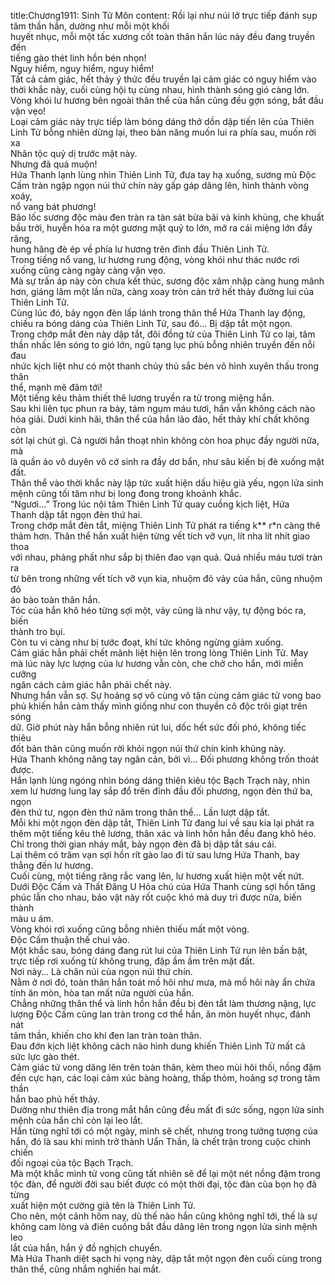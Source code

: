 title:Chương1911: Sinh Tử Môn
content:
Rồi lại như núi lở trực tiếp đánh sụp tâm thần hắn, dường như mỗi một khối<br>huyết nhục, mỗi một tấc xương cốt toàn thân hắn lúc này đều đang truyền đến<br>tiếng gào thét linh hồn bén nhọn!<br>Nguy hiểm, nguy hiểm, nguy hiểm!<br>Tất cả cảm giác, hết thảy ý thức đều truyền lại cảm giác có nguy hiểm vào<br>thời khắc này, cuối cùng hội tụ cùng nhau, hình thành sóng gió càng lớn.<br>Vòng khói lư hương bên ngoài thân thể của hắn cũng đều gợn sóng, bắt đầu<br>vặn vẹo!<br>Loại cảm giác này trực tiếp làm bóng dáng thở dồn dập tiến lên của Thiên<br>Linh Tử bỗng nhiên dừng lại, theo bản năng muốn lui ra phía sau, muốn rời xa<br>Nhân tộc quỷ dị trước mặt này.<br>Nhưng đã quá muộn!<br>Hứa Thanh lạnh lùng nhìn Thiên Linh Tử, đưa tay hạ xuống, sương mù Độc<br>Cấm tràn ngập ngọn núi thứ chín này gấp gáp dâng lên, hình thành vòng xoáy,<br>nổ vang bát phương!<br>Bão lốc sương độc màu đen tràn ra tàn sát bừa bãi và kinh khủng, che khuất<br>bầu trời, huyễn hóa ra một gương mặt quỷ to lớn, mở ra cái miệng lớn đầy răng,<br>hung hăng đè ép về phía lư hương trên đỉnh đầu Thiên Linh Tử.<br>Trong tiếng nổ vang, lư hương rung động, vòng khói như thác nước rơi<br>xuống cũng càng ngày càng vặn vẹo.<br>Mà sự trấn áp này còn chưa kết thúc, sương độc xâm nhập càng hung mãnh<br>hơn, giáng lâm một lần nữa, càng xoay tròn cản trở hết thảy đường lui của<br>Thiên Linh Tử.<br>Cùng lúc đó, bảy ngọn đèn lấp lánh trong thân thể Hứa Thanh lay động,<br>chiếu ra bóng dáng của Thiên Linh Tử, sau đó… Bị dập tắt một ngọn.<br>Trong chớp mắt đèn này dập tắt, đôi đồng tử của Thiên Linh Tử co lại, tâm<br>thần nhấc lên sóng to gió lớn, ngũ tạng lục phủ bỗng nhiên truyền đến nỗi đau<br>nhức kịch liệt như có một thanh chủy thủ sắc bén vô hình xuyên thấu trong thân<br>thể, mạnh mẽ đâm tới!<br>Một tiếng kêu thảm thiết thê lương truyền ra từ trong miệng hắn.<br>Sau khi liên tục phun ra bảy, tám ngụm máu tươi, hắn vẫn không cách nào<br>hóa giải. Dưới kinh hãi, thân thể của hắn lảo đảo, hết thảy khí chất không còn<br>sót lại chút gì. Cả người hắn thoạt nhìn không còn hoa phục đầy người nữa, mà<br>là quần áo vô duyên vô cớ sinh ra đầy dơ bẩn, như sâu kiến bị đè xuống mặt đất.<br>Thân thể vào thời khắc này lập tức xuất hiện dấu hiệu già yếu, ngọn lửa sinh<br>mệnh cũng tối tăm như bị long đong trong khoảnh khắc.<br>“Ngươi…” Trong lúc nội tâm Thiên Linh Tử quay cuồng kịch liệt, Hứa<br>Thanh dập tắt ngọn đèn thứ hai.<br>Trong chớp mắt đèn tắt, miệng Thiên Linh Tử phát ra tiếng k** r*n càng thê<br>thảm hơn. Thân thể hắn xuất hiện từng vết tích vỡ vụn, lít nha lít nhít giao thoa<br>với nhau, phảng phất như sắp bị thiên đao vạn quả. Quá nhiều máu tươi tràn ra<br>từ bên trong những vết tích vỡ vụn kia, nhuộm đỏ vảy của hắn, cũng nhuộm đỏ<br>áo bào toàn thân hắn.<br>Tóc của hắn khô héo từng sợi một, vảy cũng là như vậy, tự động bóc ra, biến<br>thành tro bụi.<br>Còn tu vi càng như bị tước đoạt, khí tức không ngừng giảm xuống.<br>Cảm giác hẳn phải chết mãnh liệt hiện lên trong lòng Thiên Linh Tử. May<br>mà lúc này lực lượng của lư hương vẫn còn, che chở cho hắn, mới miễn cưỡng<br>ngăn cách cảm giác hẳn phải chết này.<br>Nhưng hắn vẫn sợ. Sự hoảng sợ vô cùng vô tận cùng cảm giác tử vong bao<br>phủ khiến hắn cảm thấy mình giống như con thuyền cô độc trôi giạt trên sóng<br>dữ. Giờ phút này hắn bỗng nhiên rút lui, dốc hết sức đối phó, không tiếc thiêu<br>đốt bản thân cũng muốn rời khỏi ngọn núi thứ chín kinh khủng này.<br>Hứa Thanh không nâng tay ngăn cản, bởi vì… Đối phương không trốn thoát<br>được.<br>Hắn lạnh lùng ngóng nhìn bóng dáng thiên kiêu tộc Bạch Trạch này, nhìn<br>xem lư hương lung lay sắp đổ trên đỉnh đầu đối phương, ngọn đèn thứ ba, ngọn<br>đèn thứ tư, ngọn đèn thứ năm trong thân thể… Lần lượt dập tắt.<br>Mỗi khi một ngọn đèn dập tắt, Thiên Linh Tử đang lui về sau kia lại phát ra<br>thêm một tiếng kêu thê lương, thân xác và linh hồn hắn đều đang khô héo.<br>Chỉ trong thời gian nháy mắt, bảy ngọn đèn đã bị dập tắt sáu cái.<br>Lại thêm có trăm vạn sợi hồn rít gào lao đi từ sau lưng Hứa Thanh, bay<br>thẳng đến lư hương.<br>Cuối cùng, một tiếng răng rắc vang lên, lư hương xuất hiện một vết nứt.<br>Dưới Độc Cấm và Thất Đăng U Hỏa chú của Hứa Thanh cùng sợi hồn tăng<br>phúc lẫn cho nhau, bảo vật này rốt cuộc khó mà duy trì được nữa, biến thành<br>màu u ám.<br>Vòng khói rơi xuống cũng bỗng nhiên thiếu mất một vòng.<br>Độc Cấm thuận thế chui vào.<br>Một khắc sau, bóng dáng đang rút lui của Thiên Linh Tử run lên bần bật,<br>trực tiếp rơi xuống từ không trung, đập ầm ầm trên mặt đất.<br>Nơi này… Là chân núi của ngọn núi thứ chín.<br>Nằm ở nơi đó, toàn thân hắn toát mồ hôi như mưa, mà mồ hôi này ẩn chứa<br>tính ăn mòn, hòa tan mất nửa người của hắn.<br>Chẳng những thân thể và linh hồn hắn đều bị đèn tắt làm thương nặng, lực<br>lượng Độc Cấm cũng lan tràn trong cơ thể hắn, ăn mòn huyết nhục, đánh nát<br>tâm thần, khiến cho khí đen lan tràn toàn thân.<br>Đau đớn kịch liệt không cách nào hình dung khiến Thiên Linh Tử mất cả<br>sức lực gào thét.<br>Cảm giác tử vong dâng lên trên toàn thân, kèm theo mùi hôi thối, nồng đậm<br>đến cực hạn, các loại cảm xúc bàng hoàng, thấp thỏm, hoảng sợ trong tâm thần<br>hắn bao phủ hết thảy.<br>Dường như thiên địa trong mắt hắn cũng đều mất đi sức sống, ngọn lửa sinh<br>mệnh của hắn chỉ còn lại leo lắt.<br>Hắn từng nghĩ tới có một ngày, mình sẽ chết, nhưng trong tưởng tượng của<br>hắn, đó là sau khi mình trở thành Uẩn Thần, là chết trận trong cuộc chinh chiến<br>đối ngoại của tộc Bạch Trạch.<br>Mà một khắc mình tử vong cũng tất nhiên sẽ để lại một nét nồng đậm trong<br>tộc đàn, để người đời sau biết được có một thời đại, tộc đàn của bọn họ đã từng<br>xuất hiện một cường giả tên là Thiên Linh Tử.<br>Cho nên, một cảnh hôm nay, dù thế nào hắn cũng không nghĩ tới, thế là sự<br>không cam lòng và điên cuồng bắt đầu dâng lên trong ngọn lửa sinh mệnh leo<br>lắt của hắn, hắn ý đồ nghịch chuyển.<br>Mà Hứa Thanh diệt sạch hi vọng này, dập tắt một ngọn đèn cuối cùng trong<br>thân thể, cũng nhắm nghiền hai mắt.